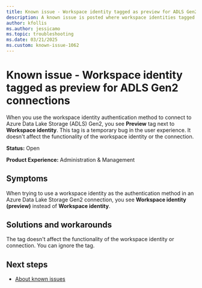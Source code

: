 ```yaml
---
title: Known issue - Workspace identity tagged as preview for ADLS Gen2 connections
description: A known issue is posted where workspace identities tagged as preview for ADLS Gen2 connections.
author: kfollis
ms.author: jessicamo
ms.topic: troubleshooting  
ms.date: 03/21/2025
ms.custom: known-issue-1062
---
```


# Known issue - Workspace identity tagged as preview for ADLS Gen2 connections

When you use the workspace identity authentication method to connect to Azure Data Lake Storage (ADLS) Gen2, you see **Preview** tag next to **Workspace identity**. This tag is a temporary bug in the user experience. It doesn't affect the functionality of the workspace identity or the connection.

**Status:** Open

**Product Experience:** Administration & Management

## Symptoms

When trying to use a workspace identity as the authentication method in an Azure Data Lake Storage Gen2 connection, you see **Workspace identity (preview)** instead of **Workspace identity**.

## Solutions and workarounds

The tag doesn't affect the functionality of the workspace identity or connection. You can ignore the tag.

## Next steps

- [About known issues](https://support.fabric.microsoft.com/known-issues)
